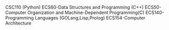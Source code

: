 CSC110 (Python)
ECS60-Data Structures and Programming (C++)
ECS50-Computer Organization and Machine-Dependent Programming(C)
ECS140-Programming Languages (GOLang,Lisp,Prolog)
ECS154-Computer Architecture


